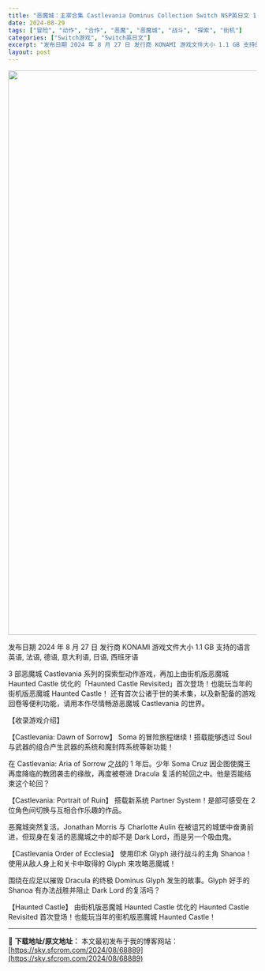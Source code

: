 ```yaml
---
title: "恶魔城：主宰合集 Castlevania Dominus Collection Switch NSP英日文 1.15G"
date: 2024-08-29
tags: ["冒险", "动作", "合作", "恶魔", "恶魔城", "战斗", "探索", "街机"]
categories: ["Switch游戏", "Switch英日文"]
excerpt: "发布日期 2024 年 8 月 27 日 发行商 KONAMI 游戏文件大小 1.1 GB 支持的语言 英语, 法语, 德语, 意大利语, 日语, 西班牙语 3 部恶魔城 Castlevania 系列的探索型动作游戏，再加上由街机版恶魔城 Haunted Castle 优化的「Haunted Cas&hellip;"
layout: post
---
```


<img class="aligncenter size-full wp-image-68890" src="https://sky.sfcrom.com/wp-content/uploads/2024/08/2024082902071373.webp" alt="" width="700" height="1142" />

发布日期 2024 年 8 月 27 日
发行商 KONAMI
游戏文件大小 1.1 GB
支持的语言 英语, 法语, 德语, 意大利语, 日语, 西班牙语

3 部恶魔城 Castlevania 系列的探索型动作游戏，再加上由街机版恶魔城 Haunted Castle 优化的「Haunted Castle Revisited」首次登场！也能玩当年的街机版恶魔城 Haunted Castle！
还有首次公诸于世的美术集，以及新配备的游戏回卷等便利功能，请用本作尽情畅游恶魔城 Castlevania 的世界。

【收录游戏介绍】

【Castlevania: Dawn of Sorrow】
Soma 的冒险旅程继续！搭载能够透过 Soul 与武器的组合产生武器的系统和魔封阵系统等新功能！

在 Castlevania: Aria of Sorrow 之战的 1 年后。少年 Soma Cruz 因企图使魔王再度降临的教团袭击的缘故，再度被卷进 Dracula 复活的轮回之中。他是否能结束这个轮回？

【Castlevania: Portrait of Ruin】
搭载新系统 Partner System！是部可感受在 2 位角色间切换与互相合作乐趣的作品。

恶魔城突然复活。Jonathan Morris 与 Charlotte Aulin 在被诅咒的城堡中奋勇前进，但现身在复活的恶魔城之中的却不是 Dark Lord，而是另一个吸血鬼。

【Castlevania Order of Ecclesia】
使用印术 Glyph 进行战斗的主角 Shanoa！使用从敌人身上和关卡中取得的 Glyph 来攻略恶魔城！

围绕在应足以摧毁 Dracula 的终极 Dominus Glyph 发生的故事。Glyph 好手的 Shanoa 有办法战胜并阻止 Dark Lord 的复活吗？

【Haunted Castle】
由街机版恶魔城 Haunted Castle 优化的 Haunted Castle Revisited 首次登场！也能玩当年的街机版恶魔城 Haunted Castle！

---
📖 **下载地址/原文地址：** 本文最初发布于我的博客网站：[https://sky.sfcrom.com/2024/08/68889](https://sky.sfcrom.com/2024/08/68889)
